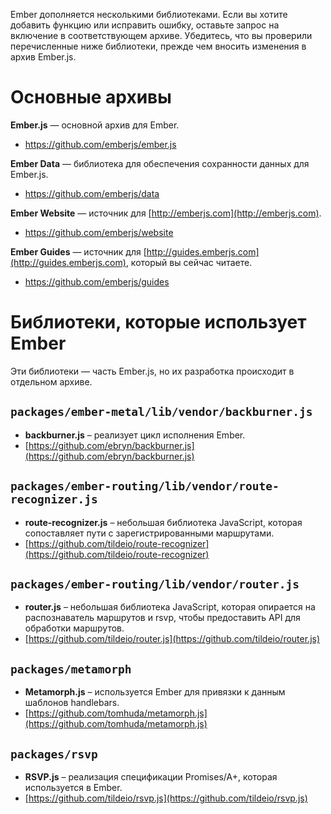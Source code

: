 Ember дополняется несколькими библиотеками. Если вы хотите добавить функцию или исправить ошибку, оставьте запрос на включение в соответствующем архиве. Убедитесь, что вы проверили перечисленные ниже библиотеки, прежде чем вносить изменения в архив Ember.js.

# Основные архивы

**Ember.js** — основной архив для Ember.

* https://github.com/emberjs/ember.js

**Ember Data** — библиотека для обеспечения сохранности данных для Ember.js.

* https://github.com/emberjs/data

**Ember Website** — источник для [http://emberjs.com](http://emberjs.com).

* https://github.com/emberjs/website

**Ember Guides** — источник для [http://guides.emberjs.com](http://guides.emberjs.com), который вы сейчас читаете.

* https://github.com/emberjs/guides

# Библиотеки, которые использует Ember

Эти библиотеки — часть Ember.js, но их разработка происходит в отдельном архиве.

## `packages/ember-metal/lib/vendor/backburner.js`

* **backburner.js** – реализует цикл исполнения Ember.
* [https://github.com/ebryn/backburner.js](https://github.com/ebryn/backburner.js)

## `packages/ember-routing/lib/vendor/route-recognizer.js`

* **route-recognizer.js** – небольшая библиотека JavaScript, которая сопоставляет пути с зарегистрированными маршрутами. 
* [https://github.com/tildeio/route-recognizer](https://github.com/tildeio/route-recognizer)

## `packages/ember-routing/lib/vendor/router.js`

* **router.js** – небольшая библиотека JavaScript, которая опирается на распознаватель маршрутов и rsvp, чтобы предоставить API для обработки маршрутов.
* [https://github.com/tildeio/router.js](https://github.com/tildeio/router.js)

## `packages/metamorph`

* **Metamorph.js** – используется Ember для привязки к данным шаблонов handlebars.
* [https://github.com/tomhuda/metamorph.js](https://github.com/tomhuda/metamorph.js)

## `packages/rsvp`

* **RSVP.js** – реализация спецификации Promises/A+, которая используется в Ember.
* [https://github.com/tildeio/rsvp.js](https://github.com/tildeio/rsvp.js)
